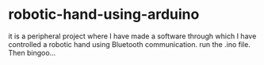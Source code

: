 # robotic-hand-using-arduino
it is a peripheral project where I have made a software through which I have controlled a robotic hand using Bluetooth communication.
run the .ino file. Then bingoo...
